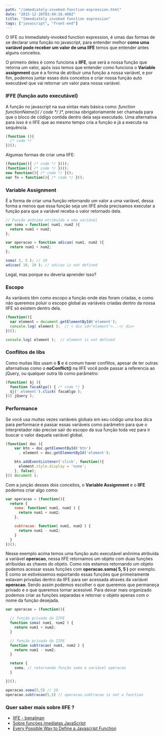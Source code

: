 ```yaml
---
path: "/immediately-invoked-function-expression.html"
date: "2015-12-20T03:49:16.408Z"
title: "Immediately invoked function expression"
tags: ["javascript", "front-end"]
---
```


O IIFE ou Immediately-invoked function expression, é umas das formas de se declarar uma função no javascript, para entender melhor **como uma variável pode receber um valor de uma IIFE** temos que entender antes alguns conceitos.

O primeiro deles é como funciona a **IIFE**, que será a nossa função que retorna um valor, após isso temos que entender como funciona o **Variable assignment** que é a forma de atribuir uma função a nossa variável, e por fim, podemos juntar esses dois conceitos e criar nossa função auto executável que vai retornar um valor para nossa variável.

### IFFE (função auto executável)

A função no javascript na sua sintax mais básica como: **function functionName(){ /* code */ }**, precisa obrigatoriamente ser chamada para que o bloco de código contida dentro dela seja executado. Uma alternativa para isso é o IIFE que ao mesmo tempo cria a função e já a executa na sequência.

```javascript
(function (){
  /* code */
})();
```

Algumas formas de criar uma IIFE:

```javascript
(function(){ /* code */ }());
(function(){ /* code */ })();
new function(){ /* code */ }();
var fn = function(){ /* code */ }();
```

### Variable Assignment

É a forma de criar uma função retornando um valor a uma variável, dessa forma a menos que essa função seja um IIFE ainda precisamos executar a função para que a variável receba o valor retornado dela.

```javascript
// Função anônima atribuída a uma variável
var soma = function( num1, num2 ){
  return num1 + num2;
};

var operacao = function adicao( num1, num2 ){
  return num1 + num2;
};

soma( 5, 5 ); // 10
adicao( 10, 10 ); // adicao is not defined
```

Legal, mas porque eu deveria aprender isso?

### Escopo
As variáveis têm como escopo a função onde elas foram criadas, e como não queremos poluir o escopo global as variáveis criadas dentro da nossa IIFE só existem dentro dela.

```javascript
(function(){
  var element = document.getElementById('element');
  console.log( element );  // < div id="element">...</ div>
})();

console.log( element );  // element is not defined
```

### Conflitos de libs
Como muitas libs usam o **$** e é comum haver conflitos, apesar de ter outras alternativas como o **noConflict()** na IIFE você pode passar a referencia ao jQuery, ou qualquer outra lib como parâmetro:

```javascript
(function( $j ){
  function facaAlgo() { /* code */ }
  $j('.element').click( facaAlgo );
})( jQuery );
```

### Performance
Se você usa muitas vezes variáveis globais em seu código uma boa dica para performace é passar essas variáveis como parâmetro para que o interpretador não precise sair do escopo da sua função toda vez para ir buscar o valor daquela variável global.

```javascript
(function( doc ){
    var btn = doc.getElementById('btn')
      , element = doc.getElementById('element');

    btn.addEventListener('click', function(){
      element.style.display = 'none';
    }, false);
})( document );
```

Com a junção desses dois conceitos, o **Variable Assignment** e o **IIFE** podemos criar algo como:

```javascript
var operacao = (function(){
  return {
    soma: function( num1, num2 ) {
      return num1 + num2;
    },

    subtracao: function( num1, num2 ) {
      return num1 - num2;
    }
  }
})();
```

Nesse exemplo acima temos uma função auto executável anônima atribuída a variável **operacao**, nessa IIFE retornamos um objeto com duas funções atribuídas as chaves do objeto. Como nós estamos retornando um objeto podemos acessar essas funções com **operacao.soma( 5, 5 )** por exemplo.
É como se estivéssemos exportando essas funções que primeiramente estavam privadas dentro da IIFE para ser acessada através da variável **operacao**. Sendo assim podemos escolher o que queremos que permaneça privado e o que queremos tornar acessível.
Para deixar mais organizado podemos criar as funções separadas e retornar o objeto apenas com o nome da função desejada.

```javascript
var operacao = (function(){

  // função privada da IIFE
  function soma( num1, num2 ) {
    return num1 + num2;
  }

  // função privada da IIFE
  function subtracao( num1, num2 ) {
    return num1 - num2;
  }

  return {
    soma, // retornando função soma a variável operacao
  }

})();

operacao.soma(5,5) // 10
operacao.subtracao(5,5) // operacao.subtracao is not a function
```

### Quer saber mais sobre IIFE ?
- [IIFE - benalman ](http://benalman.com/news/2010/11/immediately-invoked-function-expression/)
- [Sobre funções imediatas JavaScript](http://imasters.com.br/front-end/javascript/sobre-funcoes-imediatas-javascript-iife/)
- [Every Possible Way to Define a Javascript Function](http://www.bryanbraun.com/2014/11/27/every-possible-way-to-define-a-javascript-function)
